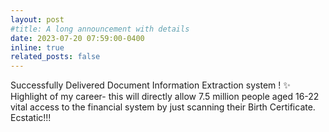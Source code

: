 ```yaml
---
layout: post
#title: A long announcement with details
date: 2023-07-20 07:59:00-0400
inline: true
related_posts: false
---
```


Successfully Delivered Document Information Extraction system ! ✨ Highlight of my career- this will directly allow 7.5 million people aged 16-22 vital access to the financial system by just scanning their Birth Certificate. Ecstatic!!! 
